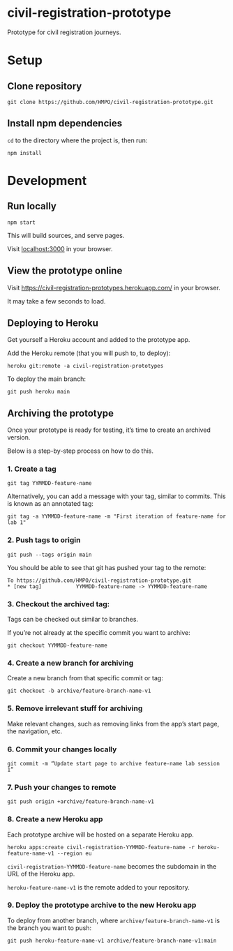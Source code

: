 # civil-registration-prototype

Prototype for civil registration journeys.


# Setup

## Clone repository

```
git clone https://github.com/HMPO/civil-registration-prototype.git
```

## Install npm dependencies

`cd` to the directory where the project is, then run:

```
npm install
```


# Development

## Run locally

```
npm start
```

This will build sources, and serve pages.

Visit <a href="http://localhost:3000" target="_blank">localhost:3000</a> in your browser.

## View the prototype online

Visit <a href="https://civil-registration-prototypes.herokuapp.com/" target="_blank">https://civil-registration-prototypes.herokuapp.com/</a> in your browser.

It may take a few seconds to load.

## Deploying to Heroku

Get yourself a Heroku account and added to the prototype app.

Add the Heroku remote (that you will push to, to deploy):

```
heroku git:remote -a civil-registration-prototypes
```

To deploy the main branch:

```
git push heroku main
```

## Archiving the prototype

Once your prototype is ready for testing, it’s time to create an archived version.

Below is a step-by-step process on how to do this.

### 1. Create a tag

```
git tag YYMMDD-feature-name
```

Alternatively, you can add a message with your tag, similar to commits. This is known as an annotated tag:

```
git tag -a YYMMDD-feature-name -m "First iteration of feature-name for lab 1"
```

### 2. Push tags to origin

```
git push --tags origin main
```

You should be able to see that git has pushed your tag to the remote:

```
To https://github.com/HMPO/civil-registration-prototype.git
* [new tag]           YYMMDD-feature-name -> YYMMDD-feature-name
```

### 3. Checkout the archived tag:

Tags can be checked out similar to branches.

If you’re not already at the specific commit you want to archive:

```
git checkout YYMMDD-feature-name
```

### 4. Create a new branch for archiving

Create a new branch from that specific commit or tag:

```
git checkout -b archive/feature-branch-name-v1
```

### 5. Remove irrelevant stuff for archiving

Make relevant changes, such as removing links from the app’s start page, the navigation, etc.

### 6. Commit your changes locally

```
git commit -m “Update start page to archive feature-name lab session 1”
```

### 7. Push your changes to remote

```
git push origin +archive/feature-branch-name-v1
```

### 8. Create a new Heroku app

Each prototype archive will be hosted on a separate Heroku app.

```
heroku apps:create civil-registration-YYMMDD-feature-name -r heroku-feature-name-v1 --region eu
```

`civil-registration-YYMMDD-feature-name` becomes the subdomain in the URL of the Heroku app.

`heroku-feature-name-v1` is the remote added to your repository.

### 9. Deploy the prototype archive to the new Heroku app

To deploy from another branch, where `archive/feature-branch-name-v1` is the branch you want to push:

```
git push heroku-feature-name-v1 archive/feature-branch-name-v1:main
```
